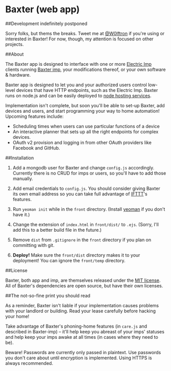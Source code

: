Baxter (web app)
=============

##Development indefinitely postponed

Sorry folks, but thems the breaks. Tweet me at [@W0lftron](https://twitter.com/W0lftron) if you're using or interested in Baxter! For now, though, my attention is focused on other projects.

##About

The Baxter app is designed to interface with one or more [Electric Imp](http://electricimp.com) clients running [Baxter imp](https://github.com/thure/baxter-imp), your modifications thereof, or your own software & hardware.

Baxter app is designed to let you and your authorized users control low-level devices that have HTTP endpoints, such as the Electric Imp.
Baxter runs on node.js and can be easily deployed to [node hosting services](https://github.com/joyent/node/wiki/Node-Hosting).

Implementation isn't complete, but soon you'll be able to set-up Baxter, add devices and users, and start programming your way to home automation!
Upcoming features include:

+ Scheduling times when users can use particular functions of a device
+ An interactive planner that sets up all the right endpoints for complex devices.
+ OAuth v2 provision and logging in from other OAuth providers like Facebook and GitHub.

##Installation

1. Add a mongodb user for Baxter and change `config.js` accordingly. Currently there is no CRUD for imps or users, so you'll have to add those manually.

1. Add email credentials to `config.js`. You should consider giving Baxter its own email address so you can take full advantage of [IFTTT](http://ifttt.com)'s features.

1. Run `yeoman init` while in the `front` directory. (Install [yeoman](http://yeoman.io) if you don't have it.)

1. Change the extension of `index.html` in `front/dist/` to `.ejs`. (Sorry, I'll add this to a better build file in the future.)

1. Remove `dist` from `.gitignore` in the `front` directory if you plan on committing with git.

1. **Deploy!** Make sure the `front/dist` directory makes it to your deployment! You can ignore the `front/temp` directory.

##License

Baxter, both app and imp, are themselves released under the [MIT license](http://bureaujs.org/license).
All of Baxter's dependencies are open source, but have their own licenses.

##The not-so-fine print you should read

As a reminder, Baxter isn't liable if your implementation causes problems with your landlord or building. Read your lease carefully before hacking your home!

Take advantage of Baxter's phoning-home features (in `care.js` and described in Baxter-imp) – it'll help keep you abreast of your imps' statuses and help keep your imps awake at all times (in cases where they need to be).

Beware! Passwords are currently only passed in plaintext. Use passwords you don't care about until encryption is implemented. Using HTTPS is always recommended.
